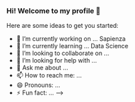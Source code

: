 ### Hi! Welcome to my profile 👋

Here are some ideas to get you started:

- 🔭 I’m currently working on ... Sapienza 
- 🌱 I’m currently learning ... Data Science 
- 👯 I’m looking to collaborate on ... 
- 🤔 I’m looking for help with ... 
- 💬 Ask me about ...
- 📫 How to reach me: ...
- 😄 Pronouns: ...
- ⚡ Fun fact: ...
-->
